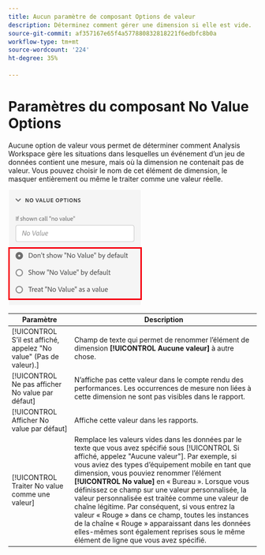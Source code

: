 ```yaml
---
title: Aucun paramètre de composant Options de valeur
description: Déterminez comment gérer une dimension si elle est vide.
source-git-commit: af357167e65f4a577880832818221f6edbfc8b0a
workflow-type: tm+mt
source-wordcount: '224'
ht-degree: 35%

---
```



# Paramètres du composant No Value Options

Aucune option de valeur vous permet de déterminer comment Analysis Workspace gère les situations dans lesquelles un événement d’un jeu de données contient une mesure, mais où la dimension ne contenait pas de valeur. Vous pouvez choisir le nom de cet élément de dimension, le masquer entièrement ou même le traiter comme une valeur réelle.

![Pas d’option de valeur](../assets/no-value-options.png)

| Paramètre | Description |
| --- | --- |
| [!UICONTROL S’il est affiché, appelez &quot;No value&quot; (Pas de valeur).] | Champ de texte qui permet de renommer l’élément de dimension **[!UICONTROL Aucune valeur]** à autre chose. |
| [!UICONTROL Ne pas afficher No value par défaut] | Nʼaffiche pas cette valeur dans le compte rendu des performances. Les occurrences de mesure non liées à cette dimension ne sont pas visibles dans le rapport. |
| [!UICONTROL Afficher No value par défaut] | Affiche cette valeur dans les rapports. |
| [!UICONTROL Traiter No value comme une valeur] | Remplace les valeurs vides dans les données par le texte que vous avez spécifié sous [!UICONTROL Si affiché, appelez &quot;Aucune valeur&quot;]. Par exemple, si vous aviez des types dʼéquipement mobile en tant que dimension, vous pouviez renommer lʼélément **[!UICONTROL No value]** en « Bureau ». Lorsque vous définissez ce champ sur une valeur personnalisée, la valeur personnalisée est traitée comme une valeur de chaîne légitime. Par conséquent, si vous entrez la valeur « Rouge » dans ce champ, toutes les instances de la chaîne « Rouge » apparaissant dans les données elles-mêmes sont également reprises sous le même élément de ligne que vous avez spécifié. |
